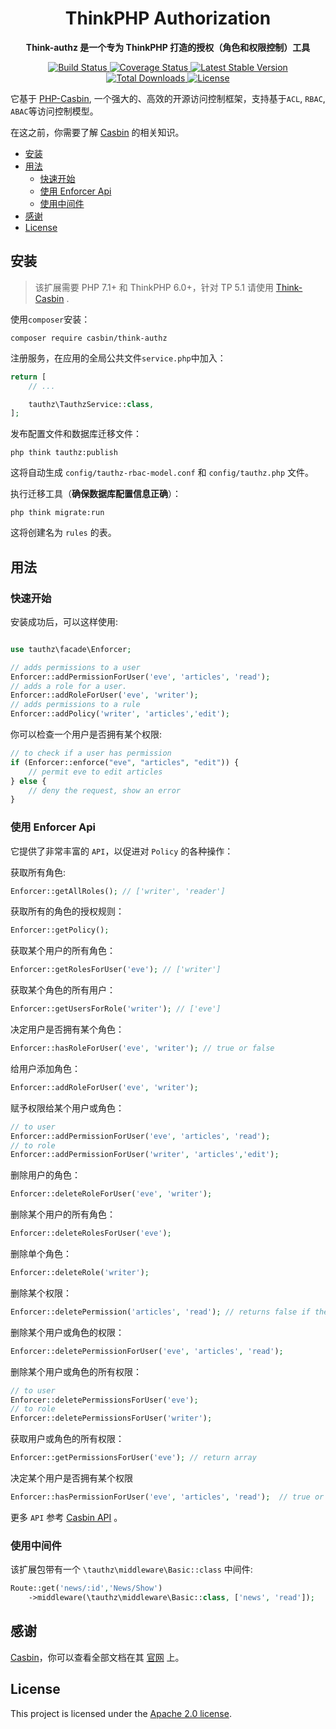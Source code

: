 <h1 align="center">
    ThinkPHP Authorization
</h1>

<p align="center">
	<strong>Think-authz 是一个专为 ThinkPHP 打造的授权（角色和权限控制）工具</strong>    
</p>

<p align="center">
    <a href="https://github.com/php-casbin/think-authz/actions">
        <img src="https://github.com/php-casbin/think-authz/workflows/Default/badge.svg?branch=master" alt="Build Status">
    </a>
	<a href="https://coveralls.io/github/php-casbin/think-authz">
		<img src="https://coveralls.io/repos/github/php-casbin/think-authz/badge.svg" alt="Coverage Status">
  	</a>
    <a href="https://packagist.org/packages/casbin/think-authz">
		<img src="https://poser.pugx.org/casbin/think-authz/v/stable" alt="Latest Stable Version">
  	</a>
     <a href="https://packagist.org/packages/casbin/think-authz">
		<img src="https://poser.pugx.org/casbin/think-authz/downloads" alt="Total Downloads">
  	</a>
    <a href="https://packagist.org/packages/casbin/think-authz">
		<img src="https://poser.pugx.org/casbin/think-authz/license" alt="License">
  	</a>
</p>

它基于 [PHP-Casbin](https://github.com/php-casbin/php-casbin), 一个强大的、高效的开源访问控制框架，支持基于`ACL`, `RBAC`, `ABAC`等访问控制模型。

在这之前，你需要了解 [Casbin](https://github.com/php-casbin/php-casbin) 的相关知识。

* [安装](#安装)
* [用法](#用法)
  * [快速开始](#快速开始)
  * [使用 Enforcer Api](#使用-enforcer-api)
  * [使用中间件](#使用中间件)
* [感谢](#thinks)
* [License](#license)

## 安装

> 该扩展需要 PHP 7.1+ 和 ThinkPHP 6.0+，针对 TP 5.1 请使用 [Think-Casbin](https://github.com/php-casbin/think-casbin) .

使用`composer`安装：

```
composer require casbin/think-authz
```

注册服务，在应用的全局公共文件`service.php`中加入：

```php
return [
    // ...

    tauthz\TauthzService::class,
];
```

发布配置文件和数据库迁移文件：

```
php think tauthz:publish
```

这将自动生成 `config/tauthz-rbac-model.conf` 和 `config/tauthz.php` 文件。


执行迁移工具（**确保数据库配置信息正确**）：

```
php think migrate:run
```

这将创建名为 `rules` 的表。


## 用法

### 快速开始

安装成功后，可以这样使用:

```php

use tauthz\facade\Enforcer;

// adds permissions to a user
Enforcer::addPermissionForUser('eve', 'articles', 'read');
// adds a role for a user.
Enforcer::addRoleForUser('eve', 'writer');
// adds permissions to a rule
Enforcer::addPolicy('writer', 'articles','edit');

```

你可以检查一个用户是否拥有某个权限:

```php
// to check if a user has permission
if (Enforcer::enforce("eve", "articles", "edit")) {
    // permit eve to edit articles
} else {
    // deny the request, show an error
}

```

### 使用 Enforcer Api

它提供了非常丰富的 `API`，以促进对 `Policy` 的各种操作：

获取所有角色:

```php
Enforcer::getAllRoles(); // ['writer', 'reader']
```

获取所有的角色的授权规则：

```php
Enforcer::getPolicy();
```

获取某个用户的所有角色：

```php
Enforcer::getRolesForUser('eve'); // ['writer']
```

获取某个角色的所有用户：

```php
Enforcer::getUsersForRole('writer'); // ['eve']
```

决定用户是否拥有某个角色：

```php
Enforcer::hasRoleForUser('eve', 'writer'); // true or false
```

给用户添加角色：

```php
Enforcer::addRoleForUser('eve', 'writer');
```

赋予权限给某个用户或角色：

```php
// to user
Enforcer::addPermissionForUser('eve', 'articles', 'read');
// to role
Enforcer::addPermissionForUser('writer', 'articles','edit');
```

删除用户的角色：

```php
Enforcer::deleteRoleForUser('eve', 'writer');
```

删除某个用户的所有角色：

```php
Enforcer::deleteRolesForUser('eve');
```

删除单个角色：

```php
Enforcer::deleteRole('writer');
```

删除某个权限：

```php
Enforcer::deletePermission('articles', 'read'); // returns false if the permission does not exist (aka not affected).
```

删除某个用户或角色的权限：

```php
Enforcer::deletePermissionForUser('eve', 'articles', 'read');
```

删除某个用户或角色的所有权限：

```php
// to user
Enforcer::deletePermissionsForUser('eve');
// to role
Enforcer::deletePermissionsForUser('writer');
```

获取用户或角色的所有权限：

```php
Enforcer::getPermissionsForUser('eve'); // return array
```

决定某个用户是否拥有某个权限

```php
Enforcer::hasPermissionForUser('eve', 'articles', 'read');  // true or false
```

更多 `API` 参考 [Casbin API](https://casbin.org/docs/en/management-api) 。

### 使用中间件


该扩展包带有一个 `\tauthz\middleware\Basic::class` 中间件:

```php
Route::get('news/:id','News/Show')
	->middleware(\tauthz\middleware\Basic::class, ['news', 'read']);
```

## 感谢

[Casbin](https://github.com/php-casbin/php-casbin)，你可以查看全部文档在其 [官网](https://casbin.org/) 上。

## License

This project is licensed under the [Apache 2.0 license](LICENSE).
